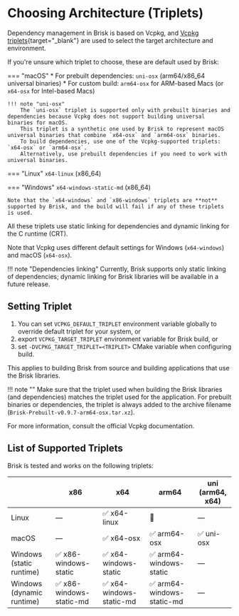 # Choosing Architecture (Triplets)

Dependency management in Brisk is based on Vcpkg, and [Vcpkg triplets](https://learn.microsoft.com/en-us/vcpkg/concepts/triplets){target="_blank"} are used to select the target architecture and environment.

If you're unsure which triplet to choose, these are default used by Brisk:

=== "macOS"
    * For prebuilt dependencies: `uni-osx` (arm64/x86\_64 universal binaries)
    * For custom build: `arm64-osx` for ARM-based Macs (or `x64-osx` for Intel-based Macs)
    
    !!! note "uni-osx"
        The `uni-osx` triplet is supported only with prebuilt binaries and dependencies because Vcpkg does not support building universal binaries for macOS.
        This triplet is a synthetic one used by Brisk to represent macOS universal binaries that combine `x64-osx` and `arm64-osx` binaries.
        To build dependencies, use one of the Vcpkg-supported triplets: `x64-osx` or `arm64-osx`.  
        Alternatively, use prebuilt dependencies if you need to work with universal binaries.

=== "Linux"
    `x64-linux` (x86\_64)

=== "Windows"
    `x64-windows-static-md` (x86\_64)
    
    Note that the `x64-windows` and `x86-windows` triplets are **not** supported by Brisk, and the build will fail if any of these triplets is used.

All these triplets use static linking for dependencies and dynamic linking for the C runtime (CRT).

Note that Vcpkg uses different default settings for Windows (`x64-windows`) and macOS (`x64-osx`).

!!! note "Dependencies linking"
    Currently, Brisk supports only static linking of dependencies; dynamic linking for Brisk libraries will be available in a future release.

## Setting Triplet

1. You can set `VCPKG_DEFAULT_TRIPLET` environment variable globally to override default triplet for your system, or
2. export `VCPKG_TARGET_TRIPLET` environment variable for Brisk build, or
3. set `-DVCPKG_TARGET_TRIPLET=<TRIPLET>` CMake variable when configuring build.

This applies to building Brisk from source and building applications that use the Brisk libraries.

!!! note ""
    Make sure that the triplet used when building the Brisk libraries (and dependencies) matches the triplet used for the application. For prebuilt binaries or dependencies, the triplet is always added to the archive filename (`Brisk-Prebuilt-v0.9.7-arm64-osx.tar.xz`).

For more information, consult the official Vcpkg documentation.

## List of Supported Triplets

Brisk is tested and works on the following triplets:

|                           | x86                                      | x64                                      | arm64                                      | uni (arm64, x64)           |
|---------------------------|------------------------------------------|------------------------------------------|--------------------------------------------|----------------------------|
| Linux                     | —                                        | :white_check_mark: x64-linux             | :construction:                             | —                          |
| macOS                     | —                                        | :white_check_mark: x64-osx               | :white_check_mark: arm64-osx               | :white_check_mark: uni-osx |
| Windows (static runtime)  | :white_check_mark: x86-windows-static    | :white_check_mark: x64-windows-static    | :white_check_mark: arm64-windows-static    | —                          |
| Windows (dynamic runtime) | :white_check_mark: x86-windows-static-md | :white_check_mark: x64-windows-static-md | :white_check_mark: arm64-windows-static-md | —                          |
